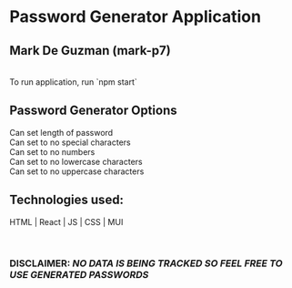 # Password Generator Application

## Mark De Guzman (mark-p7)
<br>
To run application, run `npm start`

<br>

## Password Generator Options
Can set length of password
<br>
Can set to no special characters
<br>
Can set to no numbers
<br>
Can set to no lowercase characters
<br>
Can set to no uppercase characters

## Technologies used:
HTML | React | JS | CSS | MUI

<br>

### DISCLAIMER: *NO DATA IS BEING TRACKED SO FEEL FREE TO USE GENERATED PASSWORDS*
